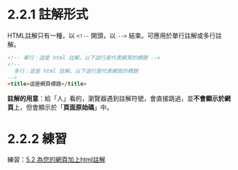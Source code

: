 # 2.2.1 註解形式

HTML註解只有一種，以 `<!--` 開頭，以 `-->` 結束。可應用於單行註解或多行註解。

```html
<!-- 單行：這是 html 註解，以下這行是代表網頁的標題 -->
<!--
  多行：這是 html 註解，以下這行是代表網頁的標題
-->
<title>這是網頁標題</title>
```

**註解的用意**：給「人」看的，瀏覽器遇到註解符號，會直接跳過，並**不會顯示於網頁**上，但會顯示於「**頁面原始碼**」中。

# 2.2.2 練習

練習：[5.2 為您的網頁加上html註解](/assignments/htmlcomment.md)

